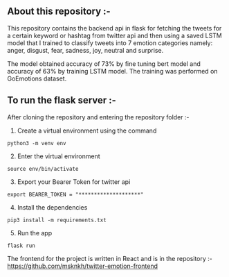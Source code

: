 ## About this repository :-

This repository contains the backend api in flask for fetching the tweets for a certain keyword or hashtag from twitter api and then using a saved LSTM model that I trained to classify tweets into 7 emotion categories namely: anger, disgust, fear, sadness, joy, neutral and surprise. 

The model obtained accuracy of 73% by fine tuning bert model and accuracy of 63% by training LSTM model. The training was performed on GoEmotions dataset. 

## To run the flask server :-

After cloning the repository and entering the repository folder :-

1. Create a virtual environment using the command
```
python3 -m venv env
```

2. Enter the virtual environment
```
source env/bin/activate
```

3. Export your Bearer Token for twitter api
```
export BEARER_TOKEN = "********************"
```

4. Install the dependencies
```
pip3 install -m requirements.txt
```

5. Run the app 
```
flask run 
```

The frontend for the project is written in React and is in the repository :- https://github.com/msknkh/twitter-emotion-frontend




